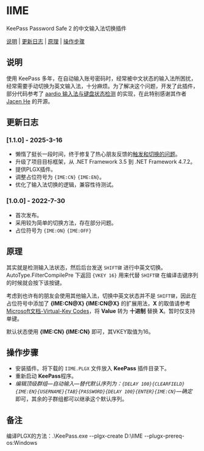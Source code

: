 # IIME

KeePass Password Safe 2 的中文输入法切换插件

[说明](#说明) | [更新日志](#更新日志) | [原理](#原理) | [操作步骤](#操作步骤) 

## 说明

使用 KeePass 多年，在自动输入账号密码时，经常被中文状态的输入法所困扰，经常需要手动切换为英文输入法，十分麻烦。为了解决这个问题，开发了此插件，部分代码参考了 [aardio 输入法与键盘状态检测](https://www.aardio.com/zh-cn/doc/library-guide/std/key/imeState.html) 的实现，在此特别感谢其作者 [Jacen He](https://github.com/aardio) 的开源。

## 更新日志
### [1.1.0] - 2025-3-16
- 懒惰了挺长一段时间，终于修复了热心朋友反馈的[触发和切换的问题](https://github.com/iuuniang/IIME/issues/4)。
- 升级了项目目标框架，从 .NET Framework 3.5 到 .NET Framework 4.7.2。
- 提供PLGX插件。
- 调整占位符号为 `{IME:CN}` `{IME:EN}`。
- 优化了输入法切换的逻辑，兼容性待测试。

### [1.0.0] - 2022-7-30
- 首次发布。
- 采用较为简单的切换方法，存在部分问题。
- 占位符号为 `{IME:ON}` `{IME:OFF}`


## 原理
其实就是检测输入法状态，然后后台发送 `SHIFT键` 进行中英文切换。
AutoType.FilterCompilePre 下返回 `{VKEY 16}` 用来代替 `SHIFT键` 在编译击键序列的时候就会按下该按键。

考虑到也许有的朋友会使用其他输入法，切换中英文状态并不是 `SHIFT键`，因此在占位符号中添加了 **{IME:CN@X} {IME:CN@X}** 的扩展用法，**X** 的取值请参考 [Microsoft文档-Virtual-Key Codes](https://learn.microsoft.com/en-us/windows/win32/inputdev/virtual-key-codes)，将 **Value** 转为 **十进制** 替换 **X**。暂时仅支持单键。

默认状态使用 **{IME:CN} {IME:CN}** 即可，其VKEY取值为16。

## 操作步骤
- 安装插件。将下载的 `IIME.PLGX` 文件放入 **KeePass** 插件目录下。
- 重新启动 **KeePass**程序。
- *编辑顶级群组—自动输入—替代默认序列为：`{DELAY 100}{CLEARFIELD}{IME:EN}{USERNAME}{TAB}{PASSWORD}{DELAY 100}{ENTER}{IME:CN}`—确定* 即可，其余的子群组都可以继承这个默认序列。

## 备注
编译PLGX的方法：.\KeePass.exe --plgx-create D:\IIME --plugx-prereq-os:Windows
